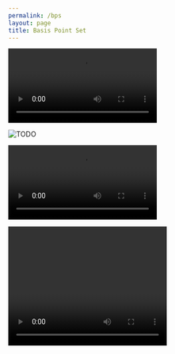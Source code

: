 ```yaml
---
permalink: /bps
layout: page
title: Basis Point Set
---
```


![TODO](../assets/bps/worlds/bps_build.mp4)

![TODO](../assets/bps/worlds/worlds_examples_2d.png)

![TODO](../assets/bps/worlds/bps_distances_lines.mp4)


<video width="320" height="240" controls>
  <source type="video/mp4" src="../assets/bps/worlds/bps_distances_lines.mp4>
</video>